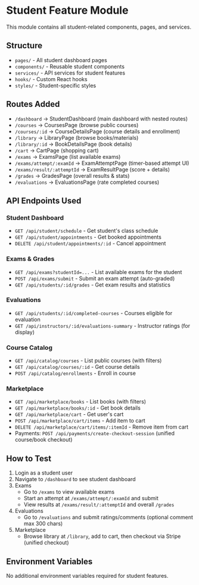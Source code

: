 # Student Feature Module

This module contains all student-related components, pages, and services.

## Structure
- `pages/` - All student dashboard pages
- `components/` - Reusable student components
- `services/` - API services for student features
- `hooks/` - Custom React hooks
- `styles/` - Student-specific styles

## Routes Added
- `/dashboard` → StudentDashboard (main dashboard with nested routes)
- `/courses` → CoursesPage (browse public courses)
- `/courses/:id` → CourseDetailsPage (course details and enrollment)
- `/library` → LibraryPage (browse books/materials)
- `/library/:id` → BookDetailsPage (book details)
- `/cart` → CartPage (shopping cart)
- `/exams` → ExamsPage (list available exams)
- `/exams/attempt/:examId` → ExamAttemptPage (timer-based attempt UI)
- `/exams/result/:attemptId` → ExamResultPage (score + details)
- `/grades` → GradesPage (overall results & stats)
- `/evaluations` → EvaluationsPage (rate completed courses)

## API Endpoints Used
### Student Dashboard
- `GET /api/student/schedule` - Get student's class schedule
- `GET /api/student/appointments` - Get booked appointments
- `DELETE /api/student/appointments/:id` - Cancel appointment

### Exams & Grades
- `GET /api/exams?studentId=...` - List available exams for the student
- `POST /api/exams/submit` - Submit an exam attempt (auto-graded)
- `GET /api/students/:id/grades` - Get exam results and statistics

### Evaluations
- `GET /api/students/:id/completed-courses` - Courses eligible for evaluation
- `GET /api/instructors/:id/evaluations-summary` - Instructor ratings (for display)

### Course Catalog
- `GET /api/catalog/courses` - List public courses (with filters)
- `GET /api/catalog/courses/:id` - Get course details
- `POST /api/catalog/enrollments` - Enroll in course

### Marketplace
- `GET /api/marketplace/books` - List books (with filters)
- `GET /api/marketplace/books/:id` - Get book details
- `GET /api/marketplace/cart` - Get user's cart
- `POST /api/marketplace/cart/items` - Add item to cart
- `DELETE /api/marketplace/cart/items/:itemId` - Remove item from cart
- Payments: `POST /api/payments/create-checkout-session` (unified course/book checkout)

## How to Test
1. Login as a student user
2. Navigate to `/dashboard` to see student dashboard
3. Exams
   - Go to `/exams` to view available exams
   - Start an attempt at `/exams/attempt/:examId` and submit
   - View results at `/exams/result/:attemptId` and overall `/grades`
4. Evaluations
   - Go to `/evaluations` and submit ratings/comments (optional comment max 300 chars)
5. Marketplace
   - Browse library at `/library`, add to cart, then checkout via Stripe (unified checkout)

## Environment Variables
No additional environment variables required for student features.
